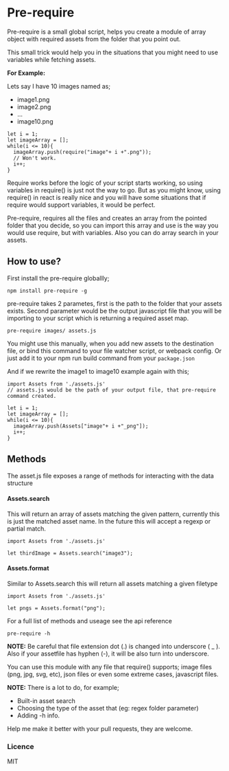 # Pre-require

Pre-require is a small global script, helps you create a module of array object with required assets from the folder that you point out.

This small trick would help you in the situations that you might need to use variables while fetching assets.

**For Example:**

Lets say I have 10 images named as;
- image1.png
- image2.png
- ...
- image10.png

~~~JS
let i = 1;
let imageArray = [];
while(i <= 10){
  imageArray.push(require("image"+ i +".png"));
  // Won't work.
  i++;
}
~~~

Require works before the logic of your script starts working, so using variables in require() is just not the way to go. But as you might know, using require() in react is really nice and you will have some situations that if require would support variables, it would be perfect.

Pre-require, requires all the files and creates an array from the pointed folder that you decide, so you can import this array and use is the way you would use require, but with variables. Also you can do array search in your assets.

## How to use?

First install the pre-require globallly;

~~~
npm install pre-require -g
~~~

pre-require takes 2 parametes, first is the path to the folder that your assets exists. Second parameter would be the output javascript file that you will be importing to your script which is returning a required asset map.

~~~
pre-require images/ assets.js
~~~

You might use this manually, when you add new assets to the destination file, or bind this command to your file watcher script, or webpack config. Or just add it to your npm run build command from your `package.json`

And if we rewrite the image1 to image10 example again with this;

~~~JS
import Assets from './assets.js'
// assets.js would be the path of your output file, that pre-require command created.

let i = 1;
let imageArray = [];
while(i <= 10){
  imageArray.push(Assets["image"+ i +"_png"]);
  i++;
}
~~~

## Methods

The asset.js file exposes a range of methods for interacting with the data structure

#### Assets.search

This will return an array of assets matching the given pattern, currently this is just the matched asset name. In the future this will accept a regexp or partial match.

~~~JS
import Assets from './assets.js'

let thirdImage = Assets.search("image3");
~~~

#### Assets.format

Similar to Assets.search this will return all assets matching a given filetype

~~~JS
import Assets from './assets.js'

let pngs = Assets.format("png");
~~~

For a full list of methods and useage see the api reference

~~~
pre-require -h
~~~


**NOTE:** Be careful that file extension dot (.) is changed into underscore ( _ ). Also if your assetfile has hyphen (-), it will be also turn into underscore.

You can use this module with any file that require() supports; image files (png, jpg, svg, etc), json files or even some extreme cases, javascript files.

**NOTE:** There is a lot to do, for example;
- Built-in asset search
- Choosing the type of the asset that  (eg: regex folder parameter)
- Adding -h info.

Help me make it better with your pull requests, they are welcome.

### Licence

MIT
